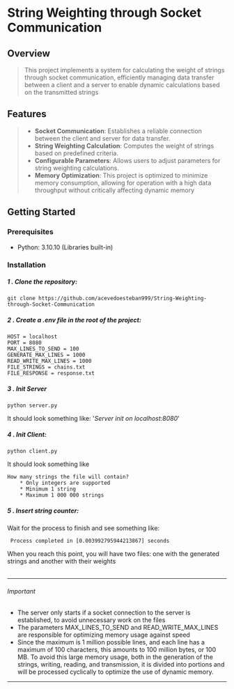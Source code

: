 # String Weighting through Socket Communication

## Overview

  >This project implements a system for calculating the weight of strings through socket communication, efficiently managing data transfer between a client and a server to enable dynamic calculations based on the transmitted strings

## Features

> - **Socket Communication**: Establishes a reliable connection between the client and server for data transfer.
> - **String Weighting Calculation**: Computes the weight of strings based on predefined criteria.
> - **Configurable Parameters**: Allows users to adjust parameters for string weighting calculations.
> - **Memory Optimization**: This project is optimized to minimize memory consumption, allowing for operation with a high data throughput without critically affecting dynamic memory

## Getting Started

### Prerequisites

- Python: 3.10.10 (Libraries built-in)

### Installation

##### 1 . Clone the repository:    
    
    git clone https://github.com/acevedoesteban999/String-Weighting-through-Socket-Communication 

##### 2 . Create a .env file in the root of the project:

    HOST = localhost
    PORT = 8080
    MAX_LINES_TO_SEND = 100
    GENERATE_MAX_LINES = 1000
    READ_WRITE_MAX_LINES = 1000
    FILE_STRINGS = chains.txt
    FILE_RESPONSE = response.txt

##### 3 . Init Server
    
    python server.py
    
It should look something like: '*Server init on localhost:8080*'

##### 4 . Init Client:

    python client.py

It should look something like

    How many strings the file will contain?
        * Only integers are supported
        * Minimum 1 string
        * Maximum 1 000 000 strings

##### 5 . Insert string counter:

Wait for the process to finish and see something like:

     Process completed in [0.003992795944213867] seconds
When you reach this point, you will have two files: one with the generated strings and another with their weights
<br/>
<br/>
<hr/> 

###### Important

- The server only starts if a socket connection to the server is established, to avoid unnecessary work on the files
- The parameters MAX_LINES_TO_SEND and READ_WRITE_MAX_LINES are responsible for optimizing memory usage against speed
-  Since the maximum is 1 million possible lines, and each line has a maximum of 100 characters, this amounts to 100 million bytes, or 100 MB. To avoid this large memory usage, both in the generation of the strings, writing, reading, and transmission, it is divided into portions and will be processed cyclically to optimize the use of dynamic memory. 

<hr/>